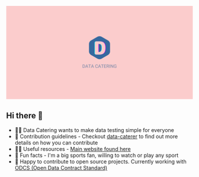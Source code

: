 ![Data Catering](../data_catering_landscape_banner.svg)

## Hi there 👋

- 🙋‍♀️ Data Catering wants to make data testing simple for everyone
- 🌈 Contribution guidelines - Checkout [data-caterer](https://github.com/data-catering/data-caterer) to find out more details on how you can contribute
- 👩‍💻 Useful resources - [Main website found here](https://data.catering/)
- 🍿 Fun facts - I'm a big sports fan, willing to watch or play any sport
- 🧙 Happy to contribute to open source projects. Currently working with [ODCS (Open Data Contract Standard)](https://github.com/bitol-io/open-data-contract-standard)
